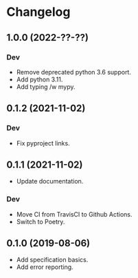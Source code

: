 # Changelog

## 1.0.0 (2022-??-??)

### Dev

* Remove deprecated python 3.6 support.
* Add python 3.11.
* Add typing /w mypy.

## 0.1.2 (2021-11-02)

### Dev

* Fix pyproject links.

## 0.1.1 (2021-11-02)

* Update documentation.

### Dev

* Move CI from TravisCI to Github Actions.
* Switch to Poetry.

## 0.1.0 (2019-08-06)

* Add specification basics.
* Add error reporting.
